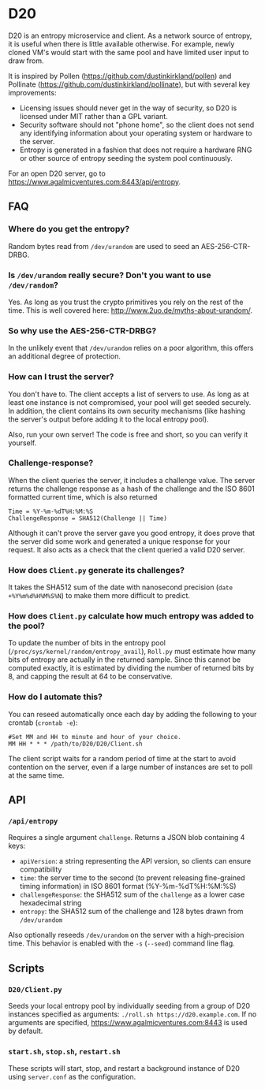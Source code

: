 # D20
D20 is an entropy microservice and client. As a network source of entropy, it is
useful when there is little available otherwise. For example, newly cloned VM's
would start with the same pool and have limited user input to draw from.

It is inspired by Pollen (https://github.com/dustinkirkland/pollen) and
Pollinate (https://github.com/dustinkirkland/pollinate), but with several key
improvements:
* Licensing issues should never get in the way of security, so D20 is licensed
under MIT rather than a GPL variant.
* Security software should not "phone home", so the client does not send any
identifying information about your operating system or hardware to the server.
* Entropy is generated in a fashion that does not require a hardware RNG or
other source of entropy seeding the system pool continuously.

For an open D20 server, go to https://www.agalmicventures.com:8443/api/entropy.

## FAQ

### Where do you get the entropy?
Random bytes read from `/dev/urandom` are used to seed an AES-256-CTR-DRBG.

### Is `/dev/urandom` really secure? Don't you want to use `/dev/random`?
Yes. As long as you trust the crypto primitives you rely on the rest of the
time. This is well covered here: http://www.2uo.de/myths-about-urandom/.

### So why use the AES-256-CTR-DRBG?
In the unlikely event that `/dev/urandom` relies on a poor algorithm, this
offers an additional degree of protection.

### How can I trust the server?
You don't have to. The client accepts a list of servers to use. As long as at
least one instance is not compromised, your pool will get seeded securely. In
addition, the client contains its own security mechanisms (like hashing the
server's output before adding it to the local entropy pool).

Also, run your own server! The code is free and short, so you can verify it
yourself.

### Challenge-response?
When the client queries the server, it includes a challenge value.
The server returns the challenge response as a hash of the challenge and the
ISO 8601 formatted current time, which is also returned

	Time = %Y-%m-%dT%H:%M:%S
	ChallengeResponse = SHA512(Challenge || Time)

Although it can't prove the server gave you good entropy, it does prove that the
server did some work and generated a unique response for your request. It also
acts as a check that the client queried a valid D20 server.

### How does `Client.py` generate its challenges?
It takes the SHA512 sum of the date with nanosecond precision
(`date +%Y%m%d%H%M%S%N`) to make them more difficult to predict.

### How does `Client.py` calculate how much entropy was added to the pool?
To update the number of bits in the entropy pool
(`/proc/sys/kernel/random/entropy_avail`), `Roll.py` must estimate how many
bits of entropy are actually in the returned sample. Since this cannot be
computed exactly, it is estimated by dividing the number of returned bits by 8,
and capping the result at 64 to be conservative.

### How do I automate this?
You can reseed automatically once each day by adding the following to your
crontab (`crontab -e`):

    #Set MM and HH to minute and hour of your choice.
    MM HH * * * /path/to/D20/D20/Client.sh

The client script waits for a random period of time at the start to avoid
contention on the server, even if a large number of instances are set to poll
at the same time.

## API

### `/api/entropy`
Requires a single argument `challenge`. Returns a JSON blob containing 4 keys:

* `apiVersion`: a string representing the API version, so clients can ensure compatibility
* `time`: the server time to the second (to prevent releasing fine-grained timing information) in ISO 8601 format (%Y-%m-%dT%H:%M:%S)
* `challengeResponse`: the SHA512 sum of the `challenge` as a lower case hexadecimal string
* `entropy`: the SHA512 sum of the challenge and 128 bytes drawn from `/dev/urandom`

Also optionally reseeds `/dev/urandom` on the server with a high-precision time.
This behavior is enabled with the `-s` (`--seed`) command line flag.

## Scripts

### `D20/Client.py`
Seeds your local entropy pool by individually seeding from a group of D20
instances specified as arguments: `./roll.sh https://d20.example.com`. If no
arguments are specified, https://www.agalmicventures.com:8443 is used by default.

### `start.sh`, `stop.sh`, `restart.sh`
These scripts will start, stop, and restart a background instance of D20 using
`server.conf` as the configuration.
